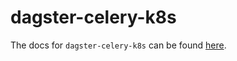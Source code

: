 # dagster-celery-k8s

The docs for `dagster-celery-k8s` can be found
[here](https://docs.dagster.io/apidocs/libraries/dagster_celery_k8s).
